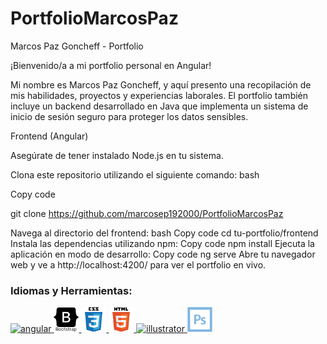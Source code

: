 # PortfolioMarcosPaz


Marcos Paz Goncheff - Portfolio



¡Bienvenido/a a mi portfolio personal en Angular! 


Mi nombre es Marcos Paz Goncheff, y aquí presento una recopilación de mis habilidades, proyectos y experiencias laborales. El portfolio también incluye un backend desarrollado en Java que implementa un sistema de inicio de sesión seguro para proteger los datos sensibles.
 
Frontend (Angular)


Asegúrate de tener instalado Node.js en tu sistema.

Clona este repositorio utilizando el siguiente comando:
bash

Copy code

git clone https://github.com/marcosep192000/PortfolioMarcosPaz

Navega al directorio del frontend:
bash
Copy code
cd tu-portfolio/frontend
Instala las dependencias utilizando npm:
Copy code
npm install
Ejecuta la aplicación en modo de desarrollo:
Copy code
ng serve
Abre tu navegador web y ve a http://localhost:4200/ para ver el portfolio en vivo.



<h3 align= "left">Idiomas y Herramientas:</h3>

<p align="left"> <a href="https://angular.io" target="_blank" rel="noreferrer"> <img src="https://angular.io/assets/images/logos/angular/angular.svg" alt="angular" width="40" height="40"/> </a> <a href="https://getbootstrap.com" target="_blank" rel="noreferrer"> <img src="https://raw.githubusercontent.com/devicons/devicon/master/icons/bootstrap/bootstrap-plain-wordmark.svg" alt="bootstrap" width="40" height="40"/> </a> <a href="https://www.w3schools.com/css/" target="_blank" rel="noreferrer"> <img src="https://raw.githubusercontent.com/devicons/devicon/master/icons/css3/css3-original-wordmark.svg" alt="css3" width="40" height="40"/> </a> <a href="https://www.w3.org/html/" target="_blank" rel="noreferrer"> <img src="https://raw.githubusercontent.com/devicons/devicon/master/icons/html5/html5-original-wordmark.svg" alt="html5" width="40" height="40"/> </a> <a href="https://www.adobe.com/in/products/illustrator.html" target="_blank" rel="noreferrer"> <img src="https://www.vectorlogo.zone/logos/adobe_illustrator/adobe_illustrator-icon.svg" alt="illustrator" width="40" height="40"/> </a> <a href="https://www.photoshop.com/en" target="_blank" rel="noreferrer"> <img src="https://raw.githubusercontent.com/devicons/devicon/master/icons/photoshop/photoshop-line.svg" alt="photoshop" width="40" height="40"/> </a> </p>

 

